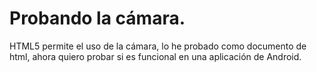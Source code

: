 Probando la cámara.
===================

HTML5 permite el uso de la cámara, lo he probado como documento de html, ahora quiero probar si es funcional en una aplicación de Android.